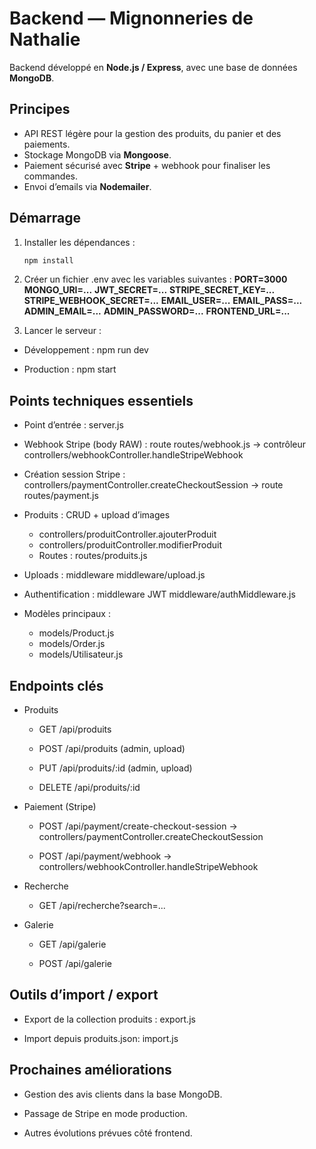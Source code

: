 # Backend — Mignonneries de Nathalie

Backend développé en **Node.js / Express**, avec une base de données **MongoDB**.

## Principes

- API REST légère pour la gestion des produits, du panier et des paiements.
- Stockage MongoDB via **Mongoose**.
- Paiement sécurisé avec **Stripe** + webhook pour finaliser les commandes.
- Envoi d’emails via **Nodemailer**.

## Démarrage

1. Installer les dépendances :
   ```bash
   npm install
   ```
2. Créer un fichier .env avec les variables suivantes :
   **PORT=3000**
   **MONGO_URI=...**
   **JWT_SECRET=...**
   **STRIPE_SECRET_KEY=...**
   **STRIPE_WEBHOOK_SECRET=...**
   **EMAIL_USER=...**
   **EMAIL_PASS=...**
   **ADMIN_EMAIL=...**
   **ADMIN_PASSWORD=...**
   **FRONTEND_URL=...**

3. Lancer le serveur :

- Développement : npm run dev

- Production : npm start

## Points techniques essentiels

- Point d’entrée : server.js

- Webhook Stripe (body RAW) : route routes/webhook.js
  → contrôleur controllers/webhookController.handleStripeWebhook

- Création session Stripe : controllers/paymentController.createCheckoutSession
  → route routes/payment.js

- Produits : CRUD + upload d’images

  - controllers/produitController.ajouterProduit
  - controllers/produitController.modifierProduit
  - Routes : routes/produits.js

- Uploads : middleware middleware/upload.js

- Authentification : middleware JWT middleware/authMiddleware.js

- Modèles principaux :

  - models/Product.js
  - models/Order.js
  - models/Utilisateur.js

## Endpoints clés

- Produits

  - GET /api/produits

  - POST /api/produits (admin, upload)

  - PUT /api/produits/:id (admin, upload)

  - DELETE /api/produits/:id

- Paiement (Stripe)

  - POST /api/payment/create-checkout-session → controllers/paymentController.createCheckoutSession

  - POST /api/payment/webhook → controllers/webhookController.handleStripeWebhook

- Recherche

  - GET /api/recherche?search=...

- Galerie

  - GET /api/galerie

  - POST /api/galerie

## Outils d’import / export

- Export de la collection produits : export.js

- Import depuis produits.json: import.js

## Prochaines améliorations

- Gestion des avis clients dans la base MongoDB.

- Passage de Stripe en mode production.

- Autres évolutions prévues côté frontend.
